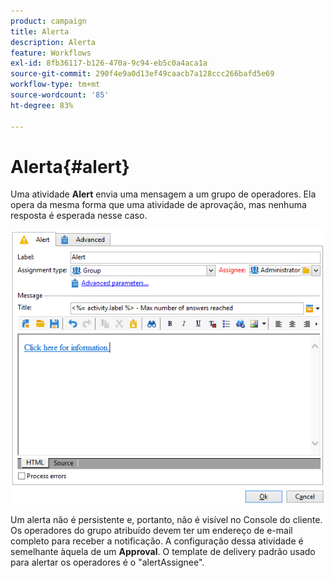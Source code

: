 ```yaml
---
product: campaign
title: Alerta
description: Alerta
feature: Workflows
exl-id: 8fb36117-b126-470a-9c94-eb5c0a4aca1a
source-git-commit: 290f4e9a0d13ef49caacb7a128ccc266bafd5e69
workflow-type: tm+mt
source-wordcount: '85'
ht-degree: 83%

---
```


# Alerta{#alert}



Uma atividade **Alert** envia uma mensagem a um grupo de operadores. Ela opera da mesma forma que uma atividade de aprovação, mas nenhuma resposta é esperada nesse caso.

![](assets/edit_alerte.png)

Um alerta não é persistente e, portanto, não é visível no Console do cliente. Os operadores do grupo atribuído devem ter um endereço de e-mail completo para receber a notificação. A configuração dessa atividade é semelhante àquela de um **Approval**. O template de delivery padrão usado para alertar os operadores é o &quot;alertAssignee&quot;.
